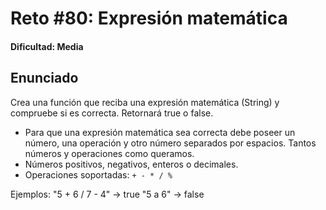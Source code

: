 # Reto #80: Expresión matemática

#### Dificultad: Media

## Enunciado

Crea una función que reciba una expresión matemática (String)
y compruebe si es correcta. Retornará true o false.

- Para que una expresión matemática sea correcta debe poseer un número, una operación y otro número separados por espacios. Tantos números y operaciones como queramos.
- Números positivos, negativos, enteros o decimales.
- Operaciones soportadas: `+ - * / %`

Ejemplos:
"5 + 6 / 7 - 4" -> true
"5 a 6" -> false
